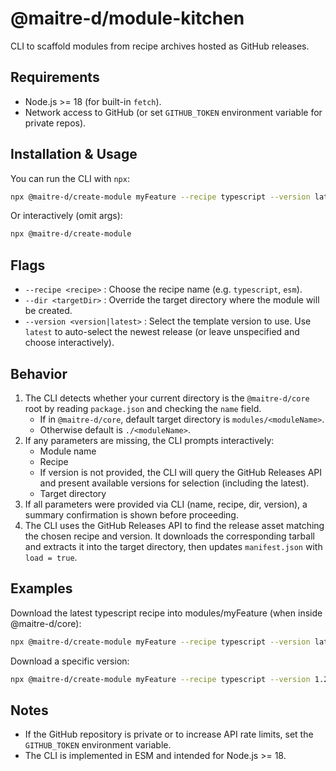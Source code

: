 # @maitre-d/module-kitchen

CLI to scaffold modules from recipe archives hosted as GitHub releases.

## Requirements

- Node.js >= 18 (for built-in `fetch`).
- Network access to GitHub (or set `GITHUB_TOKEN` environment variable for private repos).

## Installation & Usage

You can run the CLI with `npx`:

```bash
npx @maitre-d/create-module myFeature --recipe typescript --version latest
```

Or interactively (omit args):

```bash
npx @maitre-d/create-module
```

## Flags

- `--recipe <recipe>` : Choose the recipe name (e.g. `typescript`, `esm`).
- `--dir <targetDir>` : Override the target directory where the module will be created.
- `--version <version|latest>` : Select the template version to use. Use `latest` to auto-select the newest release (or leave unspecified and choose interactively).

## Behavior

1. The CLI detects whether your current directory is the `@maitre-d/core` root by reading `package.json` and checking the `name` field.
   - If in `@maitre-d/core`, default target directory is `modules/<moduleName>`.
   - Otherwise default is `./<moduleName>`.
2. If any parameters are missing, the CLI prompts interactively:
   - Module name
   - Recipe
   - If version is not provided, the CLI will query the GitHub Releases API and present available versions for selection (including the latest).
   - Target directory
3. If all parameters were provided via CLI (name, recipe, dir, version), a summary confirmation is shown before proceeding.
4. The CLI uses the GitHub Releases API to find the release asset matching the chosen recipe and version. It downloads the corresponding tarball and extracts it into the target directory, then updates `manifest.json` with `load = true`.

## Examples

Download the latest typescript recipe into modules/myFeature (when inside @maitre-d/core):

```bash
npx @maitre-d/create-module myFeature --recipe typescript --version latest
```

Download a specific version:

```bash
npx @maitre-d/create-module myFeature --recipe typescript --version 1.2.0
```

## Notes

- If the GitHub repository is private or to increase API rate limits, set the `GITHUB_TOKEN` environment variable.
- The CLI is implemented in ESM and intended for Node.js >= 18.
